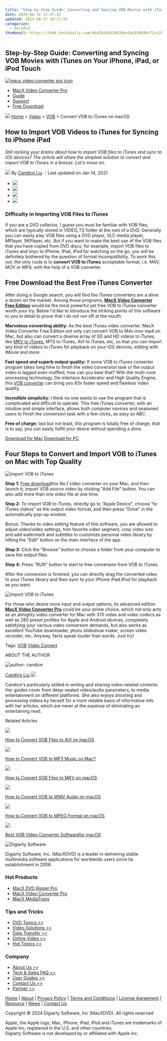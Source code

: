 ```yaml
---
title: "Step-by-Step Guide: Converting and Syncing VOB Movies with iTunes on Your iPhone, iPad, or iPod Touch"
date: 2024-08-26 13:47:43
updated: 2024-08-27 10:21:24
categories:
  - macxdvd
thumbnail: https://thmb.techidaily.com/4ba28a3dd24936be14c010b9b472cc28e6164f2ddc628c9763c3b8ea3ee12f42.png
---
```


## Step-by-Step Guide: Converting and Syncing VOB Movies with iTunes on Your iPhone, iPad, or iPod Touch

[![macx video converter pro icon](https://www.macxdvd.com/mac-dvd-video-converter-how-to/../image-style/new-seo/icon11.png)](https://tools.techidaily.com/macxdvd/products/)

* [MacX Video Converter Pro](https://tools.techidaily.com/macxdvd/products/)
* [Guide](https://tools.techidaily.com/macxdvd/products/)
* [Support](https://tools.techidaily.com/macxdvd/products/)
* [Free Download](https://tools.techidaily.com/macxdvd/products/)



![](https://www.macxdvd.com/mac-dvd-video-converter-how-to/../image-style/new-seo/icon7.png) [Home](https://tools.techidaily.com/macxdvd/products/) \> [Video](https://tools.techidaily.com/macxdvd/products/) \> [VOB](https://tools.techidaily.com/macxdvd/products/) \> Convert VOB to iTunes on macOS

## How to Import VOB Videos to iTunes for Syncing to iPhone iPad 



_Still racking your brains about how to import VOB files to iTunes and sync to iOS devices? The article will share the simplest solution to convert and import VOB to iTunes in a breeze. Let's move on._ 

![](https://www.macxdvd.com/mac-dvd-video-converter-how-to/../image-style/new-seo/icon6.png) By [Candice Liu](https://tools.techidaily.com/macxdvd/products/) ｜Last updated on Jan 14, 2021

* [![](https://www.macxdvd.com/mac-dvd-video-converter-how-to/../image-style/new-seo/share-fa.jpg)](https://www.facebook.com/sharer/sharer.php?u=https://www.macxdvd.com/mac-dvd-video-converter-how-to/import-vob-to-itunes.htm)
* [![](https://www.macxdvd.com/mac-dvd-video-converter-how-to/../image-style/new-seo/share-tw.jpg)](https://twitter.com/intent/tweet?url=https://www.macxdvd.com/mac-dvd-video-converter-how-to/import-vob-to-itunes.htm&text=)
* [![](https://www.macxdvd.com/mac-dvd-video-converter-how-to/../image-style/new-seo/share-go.jpg)](https://pinterest.com/pin/create/button/?url=https://www.macxdvd.com/mac-dvd-video-converter-how-to/import-vob-to-itunes.htm&media=&description=)
* [![](https://www.macxdvd.com/mac-dvd-video-converter-how-to/../image-style/new-seo/share-in.jpg)](https://www.linkedin.com/shareArticle?mini=true&url=https://www.macxdvd.com/mac-dvd-video-converter-how-to/import-vob-to-itunes.htm&title=&summary=&source=)

### Difficulty in Importing VOB Files to iTunes

If you are a DVD collector, I guess you must be familiar with VOB files, which are typically stored in VIDEO\_TS folder at the root of a DVD. Generally you can easily play VOB files using a DVD player, VLC media player, MPlayer, 5KPlayer, etc. But if you want to make the best use of the VOB files that you have copied from DVD discs, for example, import VOB files to iTunes and snyc to iPhone, iPad, iPod for watching on the go, you will be definitely bothered by the question of format incompatibility. To work this out, the only route is to **convert VOB to iTunes** acceptable format, i.e. M4V, MOV or MP4, with the help of a VOB converter.

## Free Download the Best Free iTunes Converter

After doing a Google search, you will find the iTunes converters are a dime a dozen on the market. Among those programs, [**MacX Video Converter Free Edition**](https://tools.techidaily.com/macxdvd/products/) would be the most powerful yet free VOB to iTunes converter worth your try. Below I'd like to introduce the striking points of this software to you in detail to prove that I do not run off at the mouth. 

**Marvelous converting ability:** As the best iTunes video converter, MacX Video Converter Free Edition not only can convert VOB to M4v mov mp4 on Mac, but also can convert a diverse array of SD and HD videos to iTunes, like [MKV to iTunes](https://tools.techidaily.com/macxdvd/products/), MTS to iTunes, AVI to iTunes, etc, so that you can import any kind of videos to iTunes for playback on your iOS devices, editing with iMovie and more.

**Fast speed and superb output quality:** If some VOB to iTunes converter program takes long time to finish the video conversion task or the output video is lagged even muffled, how can you bear that? With the multi-core processing technology, De-interlace Accelerator and High Quality Engine, this [VOB converter](https://tools.techidaily.com/macxdvd/products/) can bring you 83x faster speed and flawless video quality.

**Incredible simplicity:** I think no one wants to use the program that is complicated and difficult to operate. This free iTunes converter, with an intuitive and simple interface, allows both computer novices and seasoned users to finish the conversion task with a few clicks, as easy as ABC. 

**Free of charge:** last but not least, this program is totally free of charge, that is to say, you can easily fulfill your desire without spending a dime. 

[Download for Mac](https://tools.techidaily.com/macxdvd/products/) [Download for PC](https://tools.techidaily.com/macxdvd/products/) 

## Four Steps to Convert and Import VOB to iTunes on Mac with Top Quality

![import VOB to iTunes](https://www.macxdvd.com/mac-dvd-video-converter-how-to/article-image/ty-mvcfe-0117.png)

**Step 1:** [Free download](https://tools.techidaily.com/macxdvd/products/)this No.1 video converter on your Mac, and then launch it; import VOB source video by clicking "Add File" button. You can also add more than one video file at one time.

**Step 2:** To import VOB to iTunes, directly go to "Apple Device", choose "to iTunes videos" as the output video format, and then press "Done" in the automatically pop-up window.

Bonus: Thanks to video editing feature of this software, you are allowed to adjust video/video settings, trim favorite video segment, crop video size and add watermark and subtitles to customize personal video library by hitting the "Edit" button on the main interface of the app. 

**Step 3:**  Click the "Browse" button to choose a folder from your computer to save the output files. 

**Step 4:** Press "RUN" button to start to free conversion from VOB to iTunes.

After the conversion is finished, you can directly drag the converted video to your iTunes library and then sync to your iPhone iPad iPod for playback as you want. 

![import VOB to iTunes](https://www.macxdvd.com/mac-dvd-video-converter-how-to/article-image/ty-mvcfe-0117.png) 

For those who desire more input and output options, its advanced edition [**MacX Video Converter Pro**](https://tools.techidaily.com/macxdvd/products/) could be your prime choice, which not only acts as an almighty video converter for Mac with 370 video and video codecs as well as 280 preset profiles for Apple and Android devices, completely satisfying your various video conversion demands, but also works as excellent YouTube downloader, photo slideshow maker, screen video recorder, etc. Anyway, facts speak louder than words. Just try! 

Tags: [VOB](https://tools.techidaily.com/macxdvd/products/) [Video Convert](https://tools.techidaily.com/macxdvd/products/) 

ABOUT THE AUTHOR

![author- candice](https://www.macxdvd.com/mac-dvd-video-converter-how-to/../image-style/new-seo/candice.png) 

[Candice Liu ![](https://www.macxdvd.com/mac-dvd-video-converter-how-to/../image-style/new-seo/share-in1.jpg)](https://www.linkedin.com/in/candice-liu-444483a3/) 

Candice's particularly skilled in writing and sharing video-related contents. Her guides cover from deep-seated video/audio parameters, to media entertainment on different platforms. She also enjoys shooting and processing videos by herself for a more reliable basis of informative info with her articles, which are never at the expense of eliminating an entertaining read.



Related Articles

![](https://www.macxdvd.com/mac-dvd-video-converter-how-to/../image-style/new-seo/pic7.jpg)

[How to Convert VOB Files to AVI on macOS](https://tools.techidaily.com/macxdvd/products/) 

![](https://www.macxdvd.com/mac-dvd-video-converter-how-to/../image-style/new-seo/pic6.jpg)

[How to Convert VOB to MP3 Music on Mac?](https://tools.techidaily.com/macxdvd/products/) 

![](https://www.macxdvd.com/mac-dvd-video-converter-how-to/../image-style/new-seo/pic5.jpg)

[How to Convert VOB Files to MKV on macOS](https://tools.techidaily.com/macxdvd/products/) 

![](https://www.macxdvd.com/mac-dvd-video-converter-how-to/../image-style/new-seo/pic4.jpg)

[How to Convert VOB to WMV Audio on macOS](https://tools.techidaily.com/macxdvd/products/) 

![](https://www.macxdvd.com/mac-dvd-video-converter-how-to/../image-style/new-seo/pic3.jpg)

[How to Convert VOB to MPEG Format on macOS](https://tools.techidaily.com/macxdvd/products/) 

![](https://www.macxdvd.com/mac-dvd-video-converter-how-to/../image-style/new-seo/pic2.jpg)

[Best VOB Video Converter Softwarefor macOS](https://www.macxdvd.com/mac-dvd-video-converter-how-to/vob-converter-mac.htm 
) 



![Digiarty Software](https://www.macxdvd.com/mac-dvd-video-converter-how-to/../icon/logo.png) 

Digiarty Software, Inc. (MacXDVD) is a leader in delivering stable multimedia software applications for worldwide users since its establishment in 2006.

### Hot Products

* [MacX DVD Ripper Pro](https://tools.techidaily.com/macxdvd/products/)
* [MacX Video Converter Pro](https://tools.techidaily.com/macxdvd/products/)
* [MacX MediaTrans](https://tools.techidaily.com/macxdvd/products/)

### Tips and Tricks

* [DVD Topics >>](https://tools.techidaily.com/macxdvd/products/)
* [Video Solutions >>](https://tools.techidaily.com/macxdvd/products/)
* [Data Transfer >>](https://tools.techidaily.com/macxdvd/products/)
* [Online Video >>](https://tools.techidaily.com/macxdvd/products/)
* [Hot Topics >>](https://tools.techidaily.com/macxdvd/products/)

### Company

* [About Us >>](https://tools.techidaily.com/macxdvd/products/)
* [Tech & Sales FAQ >>](https://tools.techidaily.com/macxdvd/products/)
* [User Guides >>](https://tools.techidaily.com/macxdvd/products/)
* [Contact Us >>](https://tools.techidaily.com/macxdvd/products/)
* [Partner >>](https://tools.techidaily.com/macxdvd/products/)



[Home](https://tools.techidaily.com/macxdvd/products/) | [About](https://tools.techidaily.com/macxdvd/products/) | [Privacy Policy](https://tools.techidaily.com/macxdvd/products/) | [Terms and Conditions](https://tools.techidaily.com/macxdvd/products/) | [License Agreement](https://tools.techidaily.com/macxdvd/products/) | [Resource](https://tools.techidaily.com/macxdvd/products/) | [News](https://tools.techidaily.com/macxdvd/products/) | [Contact Us](https://tools.techidaily.com/macxdvd/products/)

Copyright © 2024 Digiarty Software, Inc (MacXDVD). All rights reserved

Apple, the Apple logo, Mac, iPhone, iPad, iPod and iTunes are trademarks of Apple Inc, registered in the U.S. and other countries.  
Digiarty Software is not developed by or affiliated with Apple Inc.

<ins class="adsbygoogle"
     style="display:block"
     data-ad-format="autorelaxed"
     data-ad-client="ca-pub-7571918770474297"
     data-ad-slot="1223367746"></ins>



<ins class="adsbygoogle"
     style="display:block"
     data-ad-client="ca-pub-7571918770474297"
     data-ad-slot="8358498916"
     data-ad-format="auto"
     data-full-width-responsive="true"></ins>
